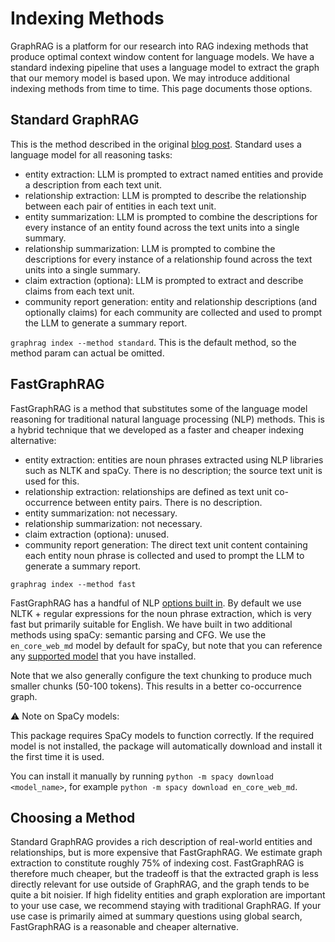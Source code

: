 # Indexing Methods

GraphRAG is a platform for our research into RAG indexing methods that produce optimal context window content for language models. We have a standard indexing pipeline that uses a language model to extract the graph that our memory model is based upon. We may introduce additional indexing methods from time to time. This page documents those options.

## Standard GraphRAG

This is the method described in the original [blog post](https://www.microsoft.com/en-us/research/blog/graphrag-unlocking-llm-discovery-on-narrative-private-data/). Standard uses a language model for all reasoning tasks:

- entity extraction: LLM is prompted to extract named entities and provide a description from each text unit.
- relationship extraction: LLM is prompted to describe the relationship between each pair of entities in each text unit.
- entity summarization: LLM is prompted to combine the descriptions for every instance of an entity found across the text units into a single summary.
- relationship summarization: LLM is prompted to combine the descriptions for every instance of a relationship found across the text units into a single summary.
- claim extraction (optiona): LLM is prompted to extract and describe claims from each text unit.
- community report generation: entity and relationship descriptions (and optionally claims) for each community are collected and used to prompt the LLM to generate a summary report.

`graphrag index --method standard`. This is the default method, so the method param can actual be omitted.

## FastGraphRAG

FastGraphRAG is a method that substitutes some of the language model reasoning for traditional natural language processing (NLP) methods. This is a hybrid technique that we developed as a faster and cheaper indexing alternative:

- entity extraction: entities are noun phrases extracted using NLP libraries such as NLTK and spaCy. There is no description; the source text unit is used for this.
- relationship extraction: relationships are defined as text unit co-occurrence between entity pairs. There is no description.
- entity summarization: not necessary.
- relationship summarization: not necessary.
- claim extraction (optiona): unused.
- community report generation: The direct text unit content containing each entity noun phrase is collected and used to prompt the LLM to generate a summary report.

`graphrag index --method fast`

FastGraphRAG has a handful of NLP [options built in](https://microsoft.github.io/graphrag/config/yaml/#extract_graph_nlp). By default we use NLTK + regular expressions for the noun phrase extraction, which is very fast but primarily suitable for English. We have built in two additional methods using spaCy: semantic parsing and CFG. We use the `en_core_web_md` model by default for spaCy, but note that you can reference any [supported model](https://spacy.io/models/) that you have installed. 

Note that we also generally configure the text chunking to produce much smaller chunks (50-100 tokens). This results in a better co-occurrence graph.

⚠️ Note on SpaCy models:

This package requires SpaCy models to function correctly. If the required model is not installed, the package will automatically download and install it the first time it is used.

You can install it manually by running `python -m spacy download <model_name>`, for example `python -m spacy download en_core_web_md`.


## Choosing a Method

Standard GraphRAG provides a rich description of real-world entities and relationships, but is more expensive that FastGraphRAG. We estimate graph extraction to constitute roughly 75% of indexing cost. FastGraphRAG is therefore much cheaper, but the tradeoff is that the extracted graph is less directly relevant for use outside of GraphRAG, and the graph tends to be quite a bit noisier. If high fidelity entities and graph exploration are important to your use case, we recommend staying with traditional GraphRAG. If your use case is primarily aimed at summary questions using global search, FastGraphRAG is a reasonable and cheaper alternative.
